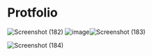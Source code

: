 # Protfolio

![Screenshot (182)](https://user-images.githubusercontent.com/118245999/232183392-371259c9-f06d-4539-aa4d-bc4c1e30a03a.png)
![image](https://user-images.githubusercontent.com/118245999/232183356-a33c3644-05ff-45c7-ab6d-1074cbbf6d69.png)![Screenshot (183)](https://user-images.githubusercontent.com/118245999/232183403-125310ac-33ee-47d7-9e7c-7d064af10ac9.png)

![Screenshot (184)](https://user-images.githubusercontent.com/118245999/232183405-f6c1e479-ccf7-4761-9345-807a6032729f.png)
